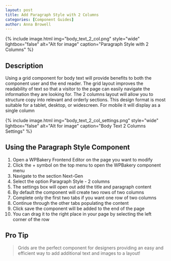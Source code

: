 ```yaml
---
layout: post
title: Add Paragraph Style with 2 Columns
categories: [Component Guides]
author: Anna Browell
---
```

{% include image.html img="body_text_2_col.png" style="wide" lightbox="false" alt="Alt for image" caption="Paragraph Style with 2 Columns" %}


## Description

Using a grid component for body text will provide benefits to both the component user and the end reader. The grid layout improves the readability of text so that a visitor to the page can easily navigate the information they are looking for. The 2 columns layout will allow you to structure copy into relevant and orderly sections. This design format is most suitable for a tablet, desktop, or widescreen. For mobile it will display as a single column

{% include image.html img="body_text_2_col_settings.png" style="wide" lightbox="false" alt="Alt for image" caption="Body Text 2 Columns Settings" %}


## Using the Paragraph Style Component


1. Open a WPBakery Frontend Editor on the page you want to modify
2. Click the + symbol on the top menu to open the WPBakery component menu
3. Navigate to the section Next-Gen
4. Select the option Paragraph Style - 2 columns
5. The settings box will open out add the title and paragraph content
6. By default the component will create two rows of two columns
7. Complete only the first two tabs if you want one row of two columns
8. Continue through the other tabs populating the content
9. Click save the component will be added to the end of the page
10. You can drag it to the right place in your page by selecting the left corner of the row


## Pro Tip
> Grids are the perfect component for designers providing an easy and efficient way to add additional text and images to a layout!

